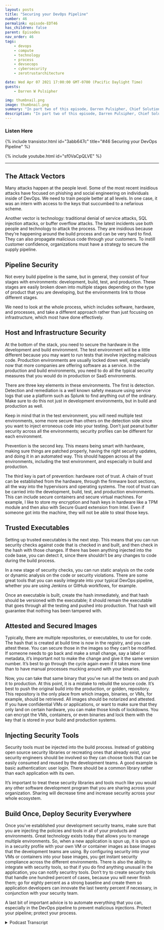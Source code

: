 ```yaml
---
layout: posts
title: "Securing your DevOps Pipeline"
number: 46
permalink: episode-EDT46
has_children: false
parent: Episodes
nav_order: 46
tags:
    - devops
    - compute
    - technology
    - process
    - devsecops
    - cybersecurity
    - zerotrustarchitecture

date: Wed Apr 07 2021 17:00:00 GMT-0700 (Pacific Daylight Time)
guests:
    - Darren W Pulsipher

img: thumbnail.png
image: thumbnail.png
summary: "In part two of this episode, Darren Pulsipher, Chief Solution Architect, Intel, gives practical tips for securing each stage of the DevOps pipeline, including protecting the hardware and software stacks with hardware root of trust, Security scanning, attested and encrypted containers/VMs. and more."
description: "In part two of this episode, Darren Pulsipher, Chief Solution Architect, Intel, gives practical tips for securing each stage of the DevOps pipeline, including protecting the hardware and software stacks with hardware root of trust, Security scanning, attested and encrypted containers/VMs. and more."
---
```


<div>
<h3>Listen Here</h3>
{% include transistor.html id="3abb647c" title="#46 Securing your DevOps Pipeline" %}

{% include youtube.html id="sf0VaCpQLVE" %}
</div>

---

## The Attack Vectors

Many attacks happen at the people level. Some of the most recent insidious attacks have focused on phishing and social engineering on individuals inside of DevOps. We need to train people better at all levels. In one case, it was an intern with access to the keys that succumbed to a nefarious scheme. 

Another vector is technology: traditional denial of service attacks, SQL injection attacks, or buffer overflow attacks. The latest incidents use both people and technology to attack the process. They are insidious because they’re happening around the build process and can be very hard to find. They can also propagate malicious code through your customers. To instill customer confidence, organizations must have a strategy to secure the supply pipeline.

## Pipeline Security

Not every build pipeline is the same, but in general, they consist of four stages with environments: development, build, test, and production. These stages are easily broken down into multiple stages depending on the type of product that you are developing, but the environments link to those different stages. 

We need to look at the whole process, which includes software, hardware, and processes, and take a different approach rather than just focusing on infrastructure, which most have done effectively. 

## Host and Infrastructure Security

At the bottom of the stack, you need to secure the hardware in the development and build environment. The test environment will be a little different because you may want to run tests that involve injecting malicious code. Production environments are usually locked down well, especially now that more companies are offering software as a service. In the production and build environments, you need to do all the typical security measures that you would do in production or SaaS environments. 

There are three key elements in these environments. The first is detection. Detection and remediation is a well known safety measure using service logs that use a platform such as Splunk to find anything out of the ordinary. Make sure to do this not just in development environments, but in build and production as well. 

Keep in mind that in the test environment, you will need multiple test environments, some more secure than others on the detection side since you want to inject erroneous code into your testing. Don’t just peanut butter security across all the environments; security profiles can be different for each environment. 

Prevention is the second key. This means being smart with hardware, making sure things are patched properly, having the right security updates, and doing it in an automated way. This should happen across all the environments, including the test environment, and especially in build and production.

The third key is part of prevention: hardware root of trust. A chain of trust can be established from the hardware, through the firmware boot sections, all the way into the hypervisors and operating systems. The root of trust can be carried into the development, build, test, and production environments. This can include secure containers and secure virtual machines.  For example, I like to store my encryption and hash keys in hardware like a TPM module and then also with Secure Guard extension from Intel. Even if someone got into the machine, they will not be able to steal those keys. 

## Trusted Executables

Setting up trusted executables is the next step. This means that you can run security checks against code that is checked in and built, and then check in the hash with those changes. If there has been anything injected into the code base, you can detect it, since there shouldn’t be any changes to code during the build process. 

In a new stage of security checks, you can run static analysis on the code or dynamic analysis on the code or security violations. There are some great tools that you can easily integrate into your typical DevOps pipeline, whether you are using Jenkins or GitHub workflows, for example. 

Once an executable is built, create the hash immediately, and that hash should be versioned with the executable; it should remain the executable that goes through all the testing and pushed into production. That hash will guarantee that nothing has been tampered with. 

## Attested and Secured Images

Typically, there are multiple repositories, or executables, to use for code. The hash that is created at build time is now in the registry, and you can attest these. You can secure those in the images so they can’t be modified.  If someone needs to go back and make a small change, say a label or metadata, it’s important not to make the change and give it the same version number. It’s best to go through the cycle again even if it takes more time than to have manual processes mucking around with your binaries. 

Now, you can take that same binary that you’ve run all the tests on and push it to production. At this point, it is a mistake to rebuild the source code. It’s best to push the original build into the production, or golden, repository. This repository is the only place from which images, binaries, or VMs, for example, should be retrieved. All images should be notarized and attested. If you have confidential VMs or applications, or want to make sure that they only land on certain hardware, you can make those kinds of lockdowns. You can encrypt the VMs, containers, or even binaries and lock them with the key that is stored in your build and production systems. 

## Injecting Security Tools

Security tools must be injected into the build process. Instead of grabbing open source security libraries or recreating ones that already exist, your security engineers should be involved so they can choose tools that can be easily consumed and reused by the development teams. A good example is basic authentication: user login. There should be a common library rather than each application with its own. 

It’s important to treat these security libraries and tools much like you would any other software development program that you are sharing across your organization. Sharing will decrease time and increase security across your whole ecosystem. 

## Build Once, Deploy Security Everywhere

Once you’ve established your development security teams, make sure that you are injecting the policies and tools in all of your products and environments. Great technology exists today that allows you to manage multiple environments. So, when a new application is spun up, it is spun up in a security profile with your own VM or container images as base images that the development teams are using. By configuring security into your VMs or containers into your base images, you get instant security compliance across the different environments. There is also the ability to integrate with security tools, so that if you do find anything unusual in the application, you can notify securitry tools. Don’t try to create security tools that handle one hundred percent of cases, because you will never finish them; go for eighty percent as a strong baseline and create them so application developers can innovate the last twenty percent if necessary, in conjunction with your security team. 

A last bit of important advice is to automate everything that you can, especially in the DevOps pipeline to prevent malicious injections. Protect your pipeline; protect your process. 



<details>
<summary> Podcast Transcript </summary>

<p></p>

</details>
